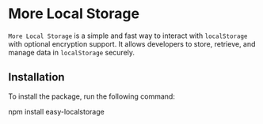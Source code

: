 # More Local Storage

`More Local Storage` is a simple and fast way to interact with `localStorage` with optional encryption support. It allows developers to store, retrieve, and manage data in `localStorage` securely.

## Installation

To install the package, run the following command:


npm install easy-localstorage